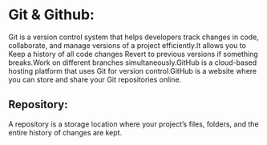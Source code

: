 # Git & Github:

Git is a version control system that helps developers track changes in code, collaborate, and manage versions of a project efficiently.It allows you to Keep a history of all code changes
Revert to previous versions if something breaks.Work on different branches simultaneously.GitHub is a cloud-based hosting platform that uses Git for version control.GitHub is a website where you can store and share your Git repositories online.

## Repository:

A repository is a storage location where your project’s files, folders, and the entire history of changes are kept.










